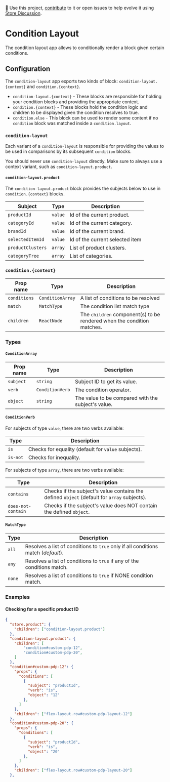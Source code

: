 📢 Use this project, [contribute](https://github.com/vtex-apps/condition-layout) to it or open issues to help evolve it using [Store Discussion](https://github.com/vtex-apps/store-discussion).

# Condition Layout

The condition layout app allows to conditionally render a block given certain conditions.

## Configuration

The `condition-layout` app exports two kinds of block: `condition-layout.{context}` and `condition.{context}`.

- `condition-layout.{context}` - These blocks are responsible for holding your condition blocks and providing the appropriate context.
- `condition.{context}` - These blocks hold the condition logic and children to be displayed given the condition resolves to true.
- `condition.else` - This block can be used to render some content if no `condition` block was matched inside a `condition.layout`.

### `condition-layout`

Each variant of a `condition-layout` is responsible for providing the values to be used in comparisons by its subsequent `condition` blocks.

You should never use `condition-layout` directly. Make sure to always use a context variant, such as `condition-layout.product`.

#### `condition-layout.product`

The `condition-layout.product` block provides the subjects below to use in `condition.{context}` blocks.

| Subject           | Type    | Description                     |
| ----------------- | ------- | ------------------------------- |
| `productId`       | `value` | Id of the current product.      |
| `categoryId`      | `value` | Id of the current category.     |
| `brandId`         | `value` | Id of the current brand.        |
| `selectedItemId`  | `value` | Id of the current selected item |
| `productClusters` | `array` | List of product clusters.       |
| `categoryTree`    | `array` | List of categories.             |

### `condition.{context}`

| Prop name    | Type             | Description                                                            |
| ------------ | ---------------- | ---------------------------------------------------------------------- |
| `conditions` | `ConditionArray` | A list of conditions to be resolved                                    |
| `match`      | `MatchType`      | The condition list match type                                          |
| `children`   | `ReactNode`      | The `children` component(s) to be rendered when the condition matches. |

### Types

#### `ConditionArray`

| Prop name | Type            | Description                                        |
| --------- | --------------- | -------------------------------------------------- |
| `subject` | `string`        | Subject ID to get its value.                       |
| `verb`    | `ConditionVerb` | The condition operator.                            |
| `object`  | `string`        | The value to be compared with the subject's value. |

#### `ConditionVerb`

For subjects of type `value`, there are two verbs available:

| Type     | Description                                         |
| -------- | --------------------------------------------------- |
| `is`     | Checks for equality (default for `value` subjects). |
| `is-not` | Checks for inequality.                              |

For subjects of type `array`, there are two verbs available:

| Type               | Description                                                                                 |
| ------------------ | ------------------------------------------------------------------------------------------- |
| `contains`         | Checks if the subject's value contains the defined `object` (default for `array` subjects). |
| `does-not-contain` | Checks if the subject's value does NOT contain the defined `object`.                        |

#### `MatchType`

| Type   | Description                                                                       |
| ------ | --------------------------------------------------------------------------------- |
| `all`  | Resolves a list of conditions to `true` only if all conditions match (_default_). |
| `any`  | Resolves a list of conditions to `true` if any of the conditions match.           |
| `none` | Resolves a list of conditions to `true` if NONE condition match.                  |

### Examples

#### Checking for a specific product ID

```json
{
  "store.product": {
    "children": ["condition-layout.product"]
  },
  "condition-layout.product": {
    "children": [
        "condition#custom-pdp-12",
        "condition#custom-pdp-20",
    ]
  },
  "condition#custom-pdp-12": {
    "props": {
      "conditions": [
        {
          "subject": "productId",
          "verb": "is",
          "object": "12"
        },
      ]
    },
    "children": ["flex-layout.row#custom-pdp-layout-12"]
  },
  "condition#custom-pdp-20": {
    "props": {
      "conditions": [
        {
          "subject": "productId",
          "verb": "is",
          "object": "20"
        },
      ]
    },
    "children": ["flex-layout.row#custom-pdp-layout-20"]
  },
```

